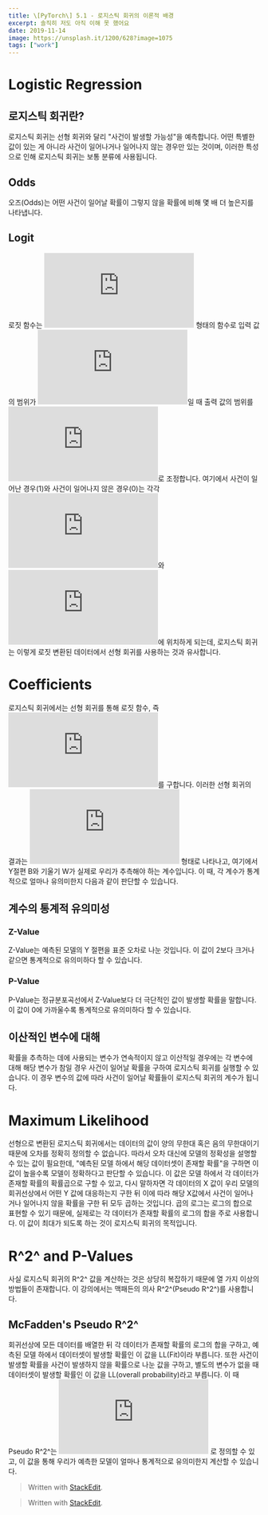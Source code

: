 ```yaml
---
title: \[PyTorch\] 5.1 - 로지스틱 회귀의 이론적 배경
excerpt: 솔직히 저도 아직 이해 못 했어요
date: 2019-11-14
image: https://unsplash.it/1200/628?image=1075
tags: ["work"]
---
```

# Logistic Regression
## 로지스틱 회귀란?
로지스틱 회귀는 선형 회귀와 달리 "사건이 발생할 가능성"을 예측합니다. 어떤 특별한 값이 있는 게 아니라 사건이 일어나거나 일어나지 않는 경우만 있는 것이며, 이러한 특성으로 인해 로지스틱 회귀는 보통 분류에 사용됩니다.
## Odds
오즈(Odds)는 어떤 사건이 일어날 확률이 그렇지 않을 확률에 비해 몇 배 더 높은지를 나타냅니다.
## Logit
로짓 함수는 ![logit(p) = log(p/1-p)](https://latex.codecogs.com/svg.latex?logit%28p%29%3Dlog%28%7B%7Bp%7D%5Cover%7B1-p%7D%7D%29) 형태의 함수로 입력 값의 범위가 ![[0,1]](https://latex.codecogs.com/svg.latex?%5B0%2C1%5D)일 때 출력 값의 범위를 ![(-∞,∞)](https://latex.codecogs.com/svg.latex?%28-%5Cinfty%2C%20%5Cinfty%29)로 조정합니다. 여기에서 사건이 일어난 경우(1)와 사건이 일어나지 않은 경우(0)는 각각 ![∞](https://latex.codecogs.com/svg.latex?%5Cinfty)와 ![-∞](https://latex.codecogs.com/svg.latex?-%5Cinfty)에 위치하게 되는데, 로지스틱 회귀는 이렇게 로짓 변환된 데이터에서 선형 회귀를 사용하는 것과 유사합니다.
# Coefficients
로지스틱 회귀에서는 선형 회귀를 통해 로짓 함수, 즉 ![logit(p) = log(p/1-p)](https://latex.codecogs.com/svg.latex?logit%28p%29%3Dlog%28%7B%7Bp%7D%5Cover%7B1-p%7D%7D%29)를 구합니다. 이러한 선형 회귀의 결과는 ![y=Wx+b](https://latex.codecogs.com/svg.latex?y%3DWx&plus;b) 형태로 나타나고, 여기에서 Y절편 B와 기울기 W가 실제로 우리가 추측해야 하는 계수입니다.
이 때, 각 계수가 통계적으로 얼마나 유의미한지 다음과 같이 판단할 수 있습니다.
## 계수의 통계적 유의미성
### Z-Value
Z-Value는 예측된 모델의 Y 절편을 표준 오차로 나눈 것입니다. 이 값이 2보다 크거나 같으면 통계적으로 유의미하다 할 수 있습니다.
### P-Value
P-Value는 정규분포곡선에서 Z-Value보다 더 극단적인 값이 발생할 확률을 말합니다. 이 값이 0에 가까울수록 통계적으로 유의미하다 할 수 있습니다.
## 이산적인 변수에 대해
확률을 추측하는 데에 사용되는 변수가 연속적이지 않고 이산적일 경우에는 각 변수에 대해 해당 변수가 참일 경우 사건이 일어날 확률을 구하여 로지스틱 회귀를 실행할 수 있습니다. 이 경우 변수의 값에 따라 사건이 일어날 확률들이 로지스틱 회귀의 계수가 됩니다.

# Maximum Likelihood
선형으로 변환된 로지스틱 회귀에서는 데이터의 값이 양의 무한대 혹은 음의 무한대이기 때문에 오차를 정확히 정의할 수 없습니다. 따라서 오차 대신에 모델의 정확성을 설명할 수 있는 값이 필요한데, "예측된 모델 하에서 해당 데이터셋이 존재할 확률"을 구하면 이 값이 높을수록 모델이 정확하다고 판단할 수 있습니다.
이 값은 모델 하에서 각 데이터가 존재할 확률의 확률곱으로 구할 수 있고, 다시 말하자면 각 데이터의 X 값이 우리 모델의 회귀선상에서 어떤 Y 값에 대응하는지 구한 뒤 이에 따라 해당 X값에서 사건이 일어나거나 일어나지 않을 확률을 구한 뒤 모두 곱하는 것입니다.
곱의 로그는 로그의 합으로 표현할 수 있기 때문에, 실제로는 각 데이터가 존재할 확률의 로그의 합을 주로 사용합니다. 이 값이 최대가 되도록 하는 것이 로지스틱 회귀의 목적입니다.

# R^2^ and P-Values
사실 로지스틱 회귀의 R^2^ 값을 계산하는 것은 상당히 복잡하기 때문에 열 가지 이상의 방법들이 존재합니다. 이 강의에서는 맥패든의 의사 R^2^(Pseudo R^2^)를 사용합니다.
## McFadden's Pseudo R^2^
회귀선상에 모든 데이터를 배열한 뒤 각 데이터가 존재할 확률의 로그의 합을 구하고, 예측된 모델 하에서 데이터셋이 발생할 확률인 이 값을 LL(Fit)이라 부릅니다. 또한 사건이 발생할 확률을 사건이 발생하지 않을 확률으로 나눈 값을 구하고, 별도의 변수가 없을 때 데이터셋이 발생할 확률인 이 값을 LL(overall probability)라고 부릅니다. 이 때 Pseudo R^2^는 ![R^2 = {{LL(overall\: probability) - LL(fit)}\over LL(overall\: probability)}](https://latex.codecogs.com/svg.latex?R%5E2%20%3D%20%7B%7BLL%28overall%5C%3A%20probability%29%20-%20LL%28fit%29%7D%5Cover%20LL%28overall%5C%3A%20probability%29%7D) 로 정의할 수 있고, 이 값을 통해 우리가 예측한 모델이 얼마나 통계적으로 유의미한지 계산할 수 있습니다.
> Written with [StackEdit](https://stackedit.io/).


> Written with [StackEdit](https://stackedit.io/).
